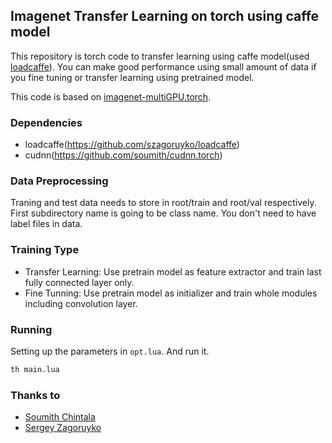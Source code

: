 ## Imagenet Transfer Learning on torch using caffe model

This repository is torch code to transfer learning using caffe model(used [loadcaffe](https://github.com/szagoruyko/loadcaffe)). You can make good performance using small amount of data if you fine tuning or transfer learning using pretrained model.

This code is based on [imagenet-multiGPU.torch](https://github.com/soumith/imagenet-multiGPU.torch).


### Dependencies
- loadcaffe(https://github.com/szagoruyko/loadcaffe)
- cudnn(https://github.com/soumith/cudnn.torch)

### Data Preprocessing
Traning and test data needs to store in root/train and root/val respectively. First subdirectory name is going to be class name. You don't need to have label files in data.

### Training Type
- Transfer Learning: Use pretrain model as feature extractor and train last fully connected layer only.
- Fine Tunning: Use pretrain model as initializer and train whole modules including convolution layer.

### Running
Setting up the parameters in `opt.lua`. And run it.
```bash
th main.lua
```

### Thanks to
- [Soumith Chintala](https://github.com/soumith)
- [Sergey Zagoruyko](https://github.com/szagoruyko)


